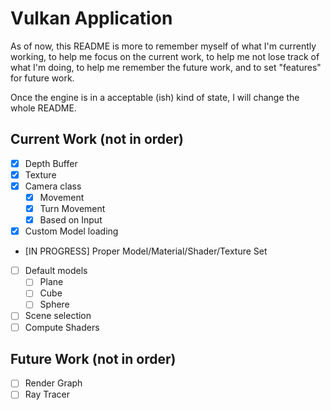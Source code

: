 # Vulkan Application

As of now, this README is more to remember myself of what I'm currently working, to help me focus on the current work, 
to help me not lose track of what I'm doing, to help me remember the future work, and to set "features" for future work.

Once the engine is in a acceptable (ish) kind of state, I will change the whole README.

## Current Work (not in order)

- [x] Depth Buffer 
- [x] Texture 
- [x] Camera class
	- [x] Movement 
	- [x] Turn Movement
	- [x] Based on Input
- [x] Custom Model loading
- [IN PROGRESS] Proper Model/Material/Shader/Texture Set
- [ ] Default models
	- [ ] Plane
	- [ ] Cube
	- [ ] Sphere
- [ ] Scene selection
- [ ] Compute Shaders

## Future Work (not in order)

- [ ] Render Graph
- [ ] Ray Tracer
